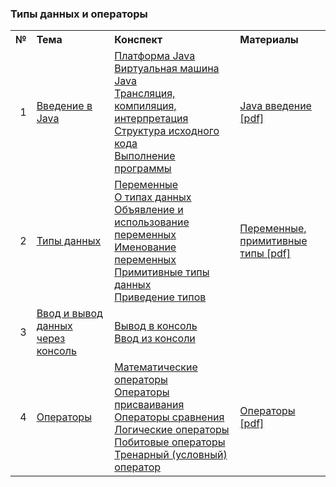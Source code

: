### Типы данных и операторы

<table>
    <tr>
        <th align="right">№</th>
        <th align="left">Тема</th>
        <th align="left">Конспект</th>
        <th align="left">Материалы</th>
    </tr>
    <tr>
        <td align="right">1</td>
        <td><a href="Introduction.md">Введение в Java</a></td>
        <td>
            <a href="Introduction.md#1--java">Платформа Java</a><br/>
            <a href="Introduction.md#2---java">Виртуальная машина Java</a><br/>
            <a href="Introduction.md#3---">Трансляция, компиляция, интерпретация</a><br/>
            <a href="Introduction.md#4---java">Структура исходного кода</a><br/>
            <a href="Introduction.md#5--">Выполнение программы</a>
        </td>
        <td><a href="JavaPlatform.pdf">Java введение [pdf]</a></td>
    </tr>
    <tr>
        <td align="right">2</td>
        <td><a href="DataTypes.md">Типы данных</a></td>
        <td>
            <a href="DataTypes.md#1-">Переменные</a><br/>
            <a href="DataTypes.md#2---">О типах данных</a><br/>
            <a href="DataTypes.md#3----">Объявление и использование переменных</a><br/>
            <a href="DataTypes.md#4--">Именование переменных</a><br/>
            <a href="DataTypes.md#5---">Примитивные типы данных</a><br/>
            <a href="DataTypes.md#6--">Приведение типов</a>
        </td>
        <td><a href="DataTypes.pdf">Переменные,<br/>примитивные типы [pdf]</a></td>
    </tr>
    <tr>
        <td align="right">3</td>
        <td><a href="BasicInputOutput.md">Ввод и вывод данных<br/>через консоль</a></td>
        <td>
            <a href="BasicInputOutput.md#1---">Вывод в консоль</a><br/>
            <a href="BasicInputOutput.md#2---">Ввод из консоли</a>
        </td>
        <td></td>
    </tr>
    <tr>
        <td align="right">4</td>
        <td><a href="Operators.md">Операторы</a></td>
        <td>
            <a href="Operators.md#1--">Математические операторы</a><br/>
            <a href="Operators.md#2--">Операторы присваивания</a><br/>
            <a href="Operators.md#3--">Операторы сравнения</a><br/>
            <a href="Operators.md#4--">Логические операторы</a><br/>
            <a href="Operators.md#5--">Побитовые операторы</a><br/>
            <a href="Operators.md#6---">Тренарный (условный) оператор</a>
        </td>
        <td><a href="Operators.pdf">Операторы [pdf]</a></td>
    </tr>
</table>
